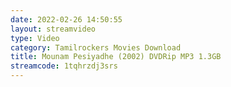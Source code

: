 ```yaml
---
date: 2022-02-26 14:50:55
layout: streamvideo
type: Video
category: Tamilrockers Movies Download
title: Mounam Pesiyadhe (2002) DVDRip MP3 1.3GB
streamcode: 1tqhrzdj3srs
---
```


